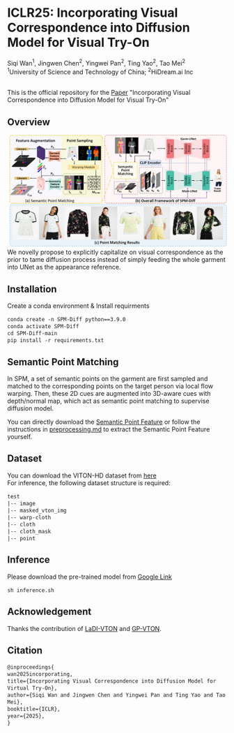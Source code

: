 <h1>ICLR25: Incorporating Visual Correspondence into Diffusion Model for Visual Try-On</h1>
<div>
    <a>Siqi Wan</a><sup>1</sup>,
    <a>Jingwen Chen</a><sup>2</sup>,
    <a>Yingwei Pan</a><sup>2</sup>,
    <a>Ting Yao</a><sup>2</sup>,
    <a>Tao Mei</a><sup>2</sup>
</div>
<div>
    <sup>1</sup>University of Science and Technology of China; <sup>2</sup>HiDream.ai Inc
</div>
</br>

This is the official repository for the 
[Paper](*) 
"Incorporating Visual Correspondence into Diffusion Model for Visual Try-On"

## Overview
![](image.jpg "Overview of our approach")
We novelly propose to explicitly capitalize
on visual correspondence as the prior to tame diffusion process instead of simply
feeding the whole garment into UNet as the appearance reference.

## Installation
Create a conda environment & Install requirments
```
conda create -n SPM-Diff python==3.9.0
conda activate SPM-Diff
cd SPM-Diff-main 
pip install -r requirements.txt
```
## Semantic Point Matching
In SPM, a set of semantic points on the garment are first sampled and matched to the
corresponding points on the target person via local flow warping. Then, these 2D cues are augmented
into 3D-aware cues with depth/normal map, which act as semantic point matching to supervise
diffusion model.

You can directly download the [Semantic Point Feature](*) or follow the instructions in [preprocessing.md](*) to extract the Semantic Point Feature yourself.

## Dataset
You can download the VITON-HD dataset from [here](https://github.com/xiezhy6/GP-VTON) <br>
For inference, the following dataset structure is required: <br>
```
test
|-- image
|-- masked_vton_img 
|-- warp-cloth
|-- cloth
|-- cloth_mask
|-- point
```
## Inference
Please download the pre-trained model from [Google Link](*)
```
sh inference.sh
```
## Acknowledgement
Thanks the contribution of [LaDI-VTON](https://github.com/miccunifi/ladi-vton) and [GP-VTON](https://github.com/xiezhy6/GP-VTON).
## Citation
```
@inproceedings{
wan2025incorporating,
title={Incorporating Visual Correspondence into Diffusion Model for Virtual Try-On},
author={Siqi Wan and Jingwen Chen and Yingwei Pan and Ting Yao and Tao Mei},
booktitle={ICLR},
year={2025},
}
```


